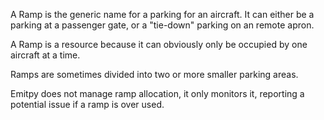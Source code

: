 A Ramp is the generic name for a parking for an aircraft. It can either be a parking at a passenger gate, or a "tie-down" parking on an remote apron.

A Ramp is a resource because it can obviously only be occupied by one aircraft at a time.

Ramps are sometimes divided into two or more smaller parking areas.

Emitpy does not manage ramp allocation, it only monitors it, reporting a potential issue if a ramp is over used.